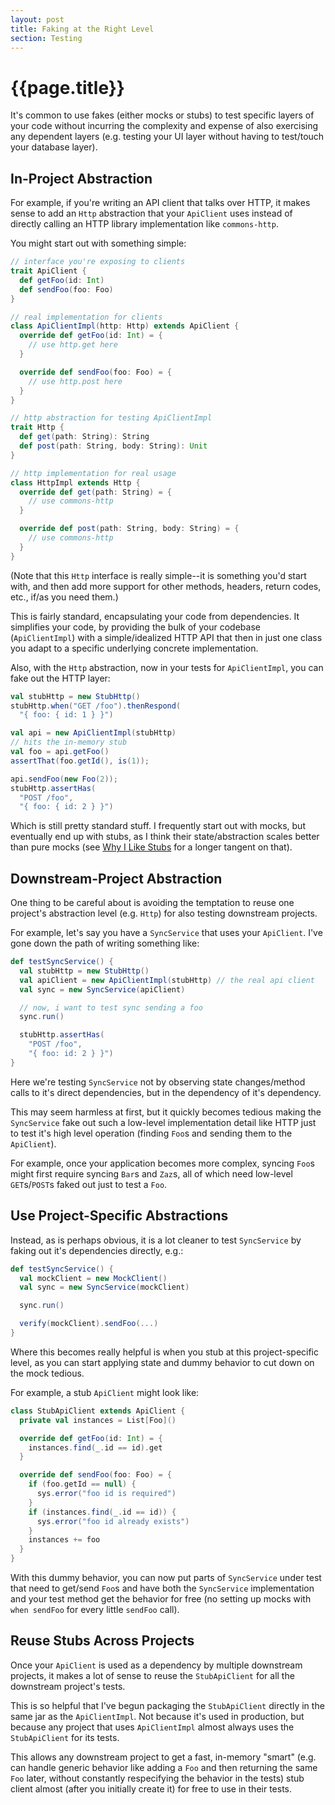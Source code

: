 ```yaml
---
layout: post
title: Faking at the Right Level
section: Testing
---
```


{{page.title}}
==============

It's common to use fakes (either mocks or stubs) to test specific layers of your code without incurring the complexity and expense of also exercising any dependent layers (e.g. testing your UI layer without having to test/touch your database layer).

In-Project Abstraction
----------------------

For example, if you're writing an API client that talks over HTTP, it makes sense to add an `Http` abstraction that your `ApiClient` uses instead of directly calling an HTTP library implementation like `commons-http`.

You might start out with something simple:

```scala
// interface you're exposing to clients
trait ApiClient {
  def getFoo(id: Int)
  def sendFoo(foo: Foo)
}

// real implementation for clients
class ApiClientImpl(http: Http) extends ApiClient {
  override def getFoo(id: Int) = {
    // use http.get here
  }

  override def sendFoo(foo: Foo) = {
    // use http.post here
  }
}

// http abstraction for testing ApiClientImpl
trait Http {
  def get(path: String): String
  def post(path: String, body: String): Unit
}

// http implementation for real usage
class HttpImpl extends Http {
  override def get(path: String) = {
    // use commons-http
  }

  override def post(path: String, body: String) = {
    // use commons-http
  }
}
```

(Note that this `Http` interface is really simple--it is something you'd start with, and then add more support for other methods, headers, return codes, etc., if/as you need them.)

This is fairly standard, encapsulating your code from dependencies. It simplifies your code, by providing the bulk of your codebase (`ApiClientImpl`) with a simple/idealized HTTP API that then in just one class you adapt to a specific underlying concrete implementation.

Also, with the `Http` abstraction, now in your tests for `ApiClientImpl`, you can fake out the HTTP layer:

```scala
val stubHttp = new StubHttp()
stubHttp.when("GET /foo").thenRespond(
  "{ foo: { id: 1 } }")

val api = new ApiClientImpl(stubHttp)
// hits the in-memory stub
val foo = api.getFoo()
assertThat(foo.getId(), is(1));

api.sendFoo(new Foo(2));
stubHttp.assertHas(
  "POST /foo",
  "{ foo: { id: 2 } }")
```

Which is still pretty standard stuff. I frequently start out with mocks, but eventually end up with stubs, as I think their state/abstraction scales better than pure mocks (see [Why I Like Stubs](/2010/07/09/why-i-dont-like-mocks.html) for a longer tangent on that).

Downstream-Project Abstraction
------------------------------

One thing to be careful about is avoiding the temptation to reuse one project's abstraction level (e.g. `Http`) for also testing downstream projects.

For example, let's say you have a `SyncService` that uses your `ApiClient`. I've gone down the path of writing something like:

```scala
def testSyncService() {
  val stubHttp = new StubHttp()
  val apiClient = new ApiClientImpl(stubHttp) // the real api client
  val sync = new SyncService(apiClient)

  // now, i want to test sync sending a foo
  sync.run()

  stubHttp.assertHas(
    "POST /foo",
    "{ foo: id: 2 } }")
}
```

Here we're testing `SyncService` not by observing state changes/method calls to it's direct dependencies, but in the dependency of it's dependency.

This may seem harmless at first, but it quickly becomes tedious making the `SyncService` fake out such a low-level implementation detail like HTTP just to test it's high level operation (finding `Foo`s and sending them to the `ApiClient`).

For example, once your application becomes more complex, syncing `Foo`s might first require syncing `Bar`s and `Zaz`s, all of which need low-level `GET`s/`POST`s faked out just to test a `Foo`.

Use Project-Specific Abstractions
---------------------------------

Instead, as is perhaps obvious, it is a lot cleaner to test `SyncService` by faking out it's dependencies directly, e.g.:

```scala
def testSyncService() {
  val mockClient = new MockClient()
  val sync = new SyncService(mockClient)

  sync.run()

  verify(mockClient).sendFoo(...)
}
```

Where this becomes really helpful is when you stub at this project-specific level, as you can start applying state and dummy behavior to cut down on the mock tedious.

For example, a stub `ApiClient` might look like:

```scala
class StubApiClient extends ApiClient {
  private val instances = List[Foo]()

  override def getFoo(id: Int) = {
    instances.find(_.id == id).get
  }

  override def sendFoo(foo: Foo) = {
    if (foo.getId == null) {
      sys.error("foo id is required")
    }
    if (instances.find(_.id == id)) {
      sys.error("foo id already exists")
    }
    instances += foo
  }
}
```

With this dummy behavior, you can now put parts of `SyncService` under test that need to get/send `Foo`s and have both the `SyncService` implementation and your test method get the behavior for free (no setting up mocks with `when sendFoo` for every little `sendFoo` call).

Reuse Stubs Across Projects
---------------------------

Once your `ApiClient` is used as a dependency by multiple downstream projects, it makes a lot of sense to reuse the `StubApiClient` for all the downstream project's tests.

This is so helpful that I've begun packaging the `StubApiClient` directly in the same jar as the `ApiClientImpl`. Not because it's used in production, but because any project that uses `ApiClientImpl` almost always uses the `StubApiClient` for its tests.

This allows any downstream project to get a fast, in-memory "smart" (e.g. can handle generic behavior like adding a `Foo` and then returning the same `Foo` later, without constantly respecifying the behavior in the tests) stub client almost (after you initially create it) for free to use in their tests.

